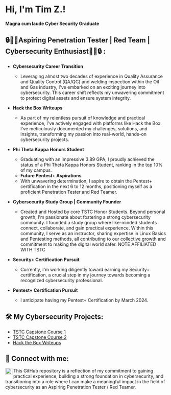 <h1>Hi, I'm Tim Z.! </h1>
  <b>Magna cum laude Cyber Security Graduate</b>

<h2>🔒👨‍💻Aspiring Penetration Tester | Red Team | Cybersecurity Enthusiast👨‍💻🔒 :</h2>

- <b>Cybersecurity Career Transition</b>
  - Leveraging almost two decades of experience in Quality Assurance and Quality Control (QA/QC) and welding inspection within the Oil and Gas industry, I've embarked on an exciting journey into cybersecurity. This career shift reflects my unwavering commitment to protect digital assets and ensure system integrity.
- <b>Hack the Box Writeups</b>
  - As part of my relentless pursuit of knowledge and practical experience, I've actively engaged with platforms like Hack the Box. I've meticulously documented my challenges, solutions, and insights, transforming my passion into real-world, hands-on cybersecurity projects.
- <b>Phi Theta Kappa Honors Student</b>
  - Graduating with an impressive 3.89 GPA, I proudly achieved the status of a Phi Theta Kappa Honors Student, ranking in the top 10% of my campus.
  - <b>Future Pentest+ Aspirations</b>
  - With unwavering determination, I aspire to obtain the Pentest+ certification in the next 6 to 12 months, positioning myself as a proficient Penetration Tester and Red Teamer.
   
- <b>Cybersecurity Study Group | Community Founder</b>
  - Created and Hosted by core TSTC Honor Students. Beyond personal growth, I'm passionate about fostering a strong cybersecurity community. I founded a study group where like-minded students connect, collaborate, and gain practical experience. Within this community, I serve as an instructor, sharing expertise in Linux Basics and Pentesting methods, all contributing 
    to our collective growth and commitment to making the digital world safer. NOTE AFFILIATED WITH TSTC
- <b>Security+ Certification Pursuit</b>
  - Currently, I'm working diligently toward earning my Security+ certification, a crucial step in my journey towards becoming a recognized cybersecurity professional.
- <b>Pentest+ Certification Pursuit</b>
  - I anticipate having my Pentest+ Certification by March 2024.

<h2>🛠️ My Cybersecurity Projects:</h2>

- [TSTC Capstone Course 1](https://github.com/ZtheAPT/Capstone-Course-1)
- [TSTC Capstone Course 2](https://github.com/ZtheAPT/Capstone-Course-2)
- [Hack the Box Writeups](https://github.com/ZtheAPT/Hack-The-Box-Writeups)

<h2> 🤝 Connect with me:</h2>

[<img align="left" alt="YourName | LinkedIn" width="22px" src="https://cdn.jsdelivr.net/npm/simple-icons@v3/icons/linkedin.svg" />][linkedin]

[linkedin]: https://linkedin.com/in/yourprofilelink

This GitHub repository is a reflection of my commitment to gaining practical experience, building a strong foundation in cybersecurity, and transitioning into a role where I can make a meaningful impact in the field of cybersecurity as an Aspiring Penetration Tester / Red Teamer.


